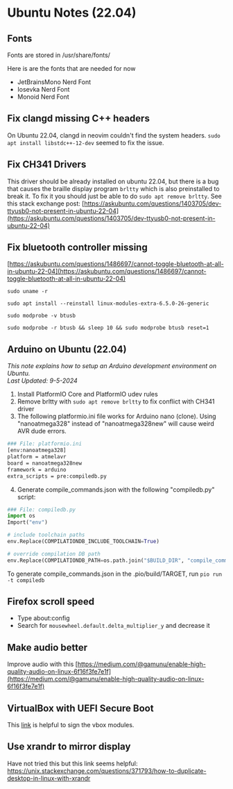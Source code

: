 # Ubuntu Notes (22.04)

## Fonts
Fonts are stored in /usr/share/fonts/ 

Here is are the fonts that are needed for now
- JetBrainsMono Nerd Font
- Iosevka Nerd Font
- Monoid Nerd Font

## Fix clangd missing C++ headers
On Ubuntu 22.04, clangd in neovim couldn't find the system headers.
`sudo apt install libstdc++-12-dev` seemed to fix the issue.

## Fix CH341 Drivers
This driver should be already installed on ubuntu 22.04, but there is a bug
that causes the braille display program `brltty` which is also preinstalled
to break it. To fix it you should just be able to do `sudo apt remove brltty`.
See this stack exchange post: [https://askubuntu.com/questions/1403705/dev-ttyusb0-not-present-in-ubuntu-22-04](https://askubuntu.com/questions/1403705/dev-ttyusb0-not-present-in-ubuntu-22-04)

## Fix bluetooth controller missing
[https://askubuntu.com/questions/1486697/cannot-toggle-bluetooth-at-all-in-ubuntu-22-04](https://askubuntu.com/questions/1486697/cannot-toggle-bluetooth-at-all-in-ubuntu-22-04)

`sudo uname -r`

`sudo apt install --reinstall linux-modules-extra-6.5.0-26-generic`

`sudo modprobe -v btusb`

`sudo modprobe -r btusb && sleep 10 && sudo modprobe btusb reset=1`

## Arduino on Ubuntu (22.04)
*This note explains how to setup an Arduino development environment on Ubuntu.*  
*Last Updated: 9-5-2024*

1. Install PlatformIO Core and PlatformIO udev rules
2. Remove brltty with `sudo apt remove brltty` to fix conflict with CH341 driver
3. The following platformio.ini file works for Arduino nano (clone). Using "nanoatmega328"
instead of "nanoatmega328new" will cause weird AVR dude errors.

```bash
### File: platformio.ini
[env:nanoatmega328]
platform = atmelavr
board = nanoatmega328new
framework = arduino
extra_scripts = pre:compiledb.py
```

4. Generate compile_commands.json with the following "compiledb.py" script:
```python
### File: compiledb.py
import os
Import("env")

# include toolchain paths
env.Replace(COMPILATIONDB_INCLUDE_TOOLCHAIN=True)

# override compilation DB path
env.Replace(COMPILATIONDB_PATH=os.path.join("$BUILD_DIR", "compile_commands.json"))
```
To generate compile_commands.json in the .pio/build/TARGET, run `pio run -t compiledb`

## Firefox scroll speed
- Type about:config
- Search for `mousewheel.default.delta_multiplier_y` and decrease it

## Make audio better
Improve audio with this [https://medium.com/@gamunu/enable-high-quality-audio-on-linux-6f16f3fe7e1f](https://medium.com/@gamunu/enable-high-quality-audio-on-linux-6f16f3fe7e1f)

## VirtualBox with UEFI Secure Boot
This [link](https://stackoverflow.com/questions/61248315/sign-virtual-box-modules-vboxdrv-vboxnetflt-vboxnetadp-vboxpci-centos-8) is helpful to sign the vbox modules.

## Use xrandr to mirror display
Have not tried this but this link seems helpful: https://unix.stackexchange.com/questions/371793/how-to-duplicate-desktop-in-linux-with-xrandr
